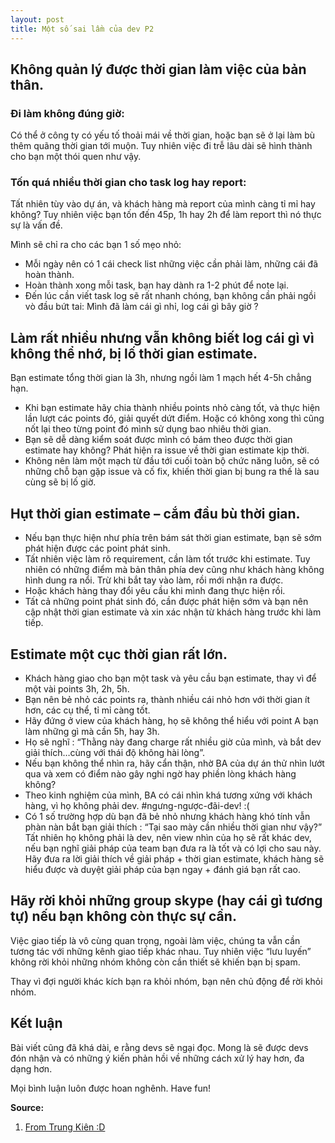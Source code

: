 ```yaml
---
layout: post
title: Một số sai lầm của dev P2
---
```


## Không quản lý được thời gian làm việc của bản thân.

### Đi làm không đúng giờ:

Có thể ở công ty có yếu tố thoải mái về thời gian, hoặc bạn sẽ ở lại làm bù thêm quãng thời gian tới muộn. Tuy nhiên việc đi trễ lâu dài sẽ hình thành cho bạn một thói quen như vậy.

### Tốn quá nhiều thời gian cho task log hay report:

Tất nhiên tùy vào dự án, và khách hàng mà report của mình càng tỉ mỉ hay không? Tuy nhiên việc bạn tốn đến 45p, 1h hay 2h để làm report thì nó thực sự là vấn đề.

Mình sẽ chỉ ra cho các bạn 1 số mẹo nhỏ:

*   Mỗi ngày nên có 1 cái check list những việc cần phải làm, những cái đã hoàn thành.
*   Hoàn thành xong mỗi task, bạn hay dành ra 1-2 phút để note lại.
*   Đến lúc cần viết task log sẽ rất nhanh chóng, bạn không cần phải ngồi vò đầu bứt tai: Mình đã làm cái gì nhỉ, log cái gì bây giờ ?

## Làm rất nhiều nhưng vẫn không biết log cái gì vì không thể nhớ, bị lố thời gian estimate.

Bạn estimate tổng thời gian là 3h, nhưng ngồi làm 1 mạch hết 4-5h chẳng hạn.

*   Khi bạn estimate hãy chia thành nhiều points nhỏ càng tốt, và thực hiện lần lượt các points đó, giải quyết dứt điểm. Hoặc có không xong thì cũng nốt lại theo từng point đó mình sử dụng bao nhiêu thời gian.
*   Bạn sẽ dễ dàng kiểm soát được mình có bám theo được thời gian estimate hay không? Phát hiện ra issue về thời gian estimate kịp thời.
*   Không nên làm một mạch từ đầu tới cuối toàn bộ chức năng luôn, sẽ có những chỗ bạn gặp issue và cố fix, khiến thời gian bị bung ra thế là sau cùng sẽ bị lố giờ.

## Hụt thời gian estimate – cắm đầu bù thời gian.

*   Nếu bạn thực hiện như phía trên bám sát thời gian estimate, bạn sẽ sớm phát hiện được các point phát sinh.
*   Tất nhiên việc làm rõ requirement, cần làm tốt trước khi estimate. Tuy nhiên có những điểm mà bản thân phía dev cũng như khách hàng không hình dung ra nổi. Trừ khi bắt tay vào làm, rồi mới nhận ra được.
*   Hoặc khách hàng thay đổi yêu cầu khi mình đang thực hiện rồi.
*   Tất cả những point phát sinh đó, cần được phát hiện sớm và bạn nên cập nhật thời gian estimate và xin xác nhận từ khách hàng trước khi làm tiếp.

## Estimate một cục thời gian rất lớn.

*   Khách hàng giao cho bạn một task và yêu cầu bạn estimate, thay vì để một vài points 3h, 2h, 5h.
*   Bạn nên bẻ nhỏ các points ra, thành nhiều cái nhỏ hơn với thời gian ít hơn, các cụ thể, tỉ mỉ càng tốt.
*   Hãy đứng ở view của khách hàng, họ sẽ không thể hiểu với point A bạn làm những gì mà cần 5h, hay 3h.
*   Họ sẽ nghĩ : “Thằng này đang charge rất nhiều giờ của mình, và bắt dev giải thích…cùng với thái độ không hài lòng”.
*   Nếu bạn không thể nhìn ra, hãy cẩn thận, nhờ BA của dự án thử nhìn lướt qua và xem có điểm nào gây nghi ngờ hay phiền lòng khách hàng không?
*   Theo kinh nghiệm của mình, BA có cái nhìn khá tương xứng với khách hàng, vì họ không phải dev. #ngưng-ngược-đãi-dev! :(
*   Có 1 số trường hợp dù bạn đã bẻ nhỏ nhưng khách hàng khó tính vẫn phàn nàn bắt bạn giải thích : “Tại sao mày cần nhiều thời gian như vậy?”
    Tất nhiên họ không phải là dev, nên view nhìn của họ sẽ rất khác dev, nếu bạn nghĩ giải pháp của team bạn đưa ra là tốt và có lợi cho sau này.
    Hãy đưa ra lời giải thích về giải pháp + thời gian estimate, khách hàng sẽ hiểu được và duyệt giải pháp của bạn ngay + đánh giá bạn rất cao.

## Hãy rời khỏi những group skype (hay cái gì tương tự) nếu bạn không còn thực sự cần.

Việc giao tiếp là vô cùng quan trọng, ngoài làm việc, chúng ta vẫn cần tương tác với những kênh giao tiếp khác nhau. Tuy nhiên việc “lưu luyến” không rời khỏi những nhóm không còn cần thiết sẽ khiến bạn bị spam.

Thay vì đợi người khác kích bạn ra khỏi nhóm, bạn nên chủ động để rời khỏi nhóm.

## Kết luận

Bài viết cũng đã khá dài, e rằng devs sẽ ngại đọc. Mong là sẽ được devs đón nhận và có những ý kiến phản hồi về những cách xử lý hay hơn, đa dạng hơn.

Mọi bình luận luôn được hoan nghênh. Have fun!

**Source:**

1. [From Trung Kiên :D](https://www.facebook.com/trungkien.phan.35?fref=ts)
